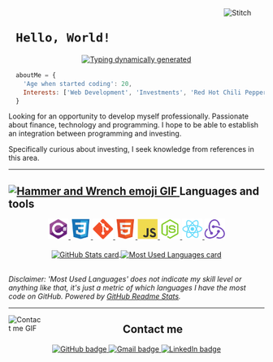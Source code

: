 <a href="https://en.wikipedia.org/wiki/Stitch_(Lilo_%26_Stitch)">
  <img
    align="right"
    alt="Stitch"
    src="https://media.giphy.com/media/zQZsoCpu3Ipq0/giphy.gif"
    width="80"
  />
</a>

<h1>
  <code> Hello, World! </code>
</h1>

<div align="center">
  <a href="https://gugadolzan.github.io/">
    <img
      alt="Typing dynamically generated"
      src="https://readme-typing-svg.herokuapp.com?color=67D2F0&size=24&center=true&vCenter=true&multiline=true&height=80&lines=My+name+is+Gustavo+Dolzan;but+you+can+call+me+Biza"
    />
  </a>
</div>

```javascript
  aboutMe = {
    'Age when started coding': 20,
    Interests: ['Web Development', 'Investments', 'Red Hot Chili Peppers'],
  }
```

<p>
  Looking for an opportunity to develop myself professionally. Passionate about
  finance, technology and programming. I hope to be able to establish an
  integration between programming and investing.
</p>
<p>
  Specifically curious about
  investing, I seek knowledge from references in this area.
</p>

<hr />

<h2>
  <a href="https://github.com/gugadolzan#-language-and-tools">
    <img
      alt="Hammer and Wrench emoji GIF"
      src="https://media.giphy.com/media/jSKBmKkvo2dPQQtsR1/giphy.gif"
      width="40"
    />
  </a>
  Languages and tools
</h2>

<div align="center">
  <a href="https://docs.microsoft.com/en-us/dotnet/csharp">
    <img
      alt="C# badge"
      src="https://github.com/devicons/devicon/blob/master/icons/csharp/csharp-original.svg"
      width="40px"
    />
  </a>
  <a href="https://developer.mozilla.org/en-US/docs/Web/CSS">
    <img
      alt="CSS3 badge"
      src="https://raw.githubusercontent.com/devicons/devicon/9f4f5cdb393299a81125eb5127929ea7bfe42889/icons/css3/css3-original.svg"
      width="40px"
    />
  </a>
  <a href="https://git-scm.com/doc">
    <img
      alt="Git badge"
      src="https://raw.githubusercontent.com/devicons/devicon/9f4f5cdb393299a81125eb5127929ea7bfe42889/icons/git/git-original.svg"
      width="40px"
    />
  </a>
  <a href="https://developer.mozilla.org/en-US/docs/Glossary/HTML5">
    <img
      alt="HTML5 badge"
      src="https://raw.githubusercontent.com/devicons/devicon/9f4f5cdb393299a81125eb5127929ea7bfe42889/icons/html5/html5-original.svg"
      width="40px"
    />
  </a>
  <a href="https://developer.mozilla.org/en-US/docs/Web/JavaScript">
    <img
      alt="Javascript badge"
      src="https://raw.githubusercontent.com/devicons/devicon/9f4f5cdb393299a81125eb5127929ea7bfe42889/icons/javascript/javascript-original.svg"
      width="40px"
    />
  </a>
  <a href="https://nodejs.org/en/docs/">
    <img
      alt="Node.js badge"
      src="https://raw.githubusercontent.com/devicons/devicon/9f4f5cdb393299a81125eb5127929ea7bfe42889/icons/nodejs/nodejs-original.svg"
      width="40px"
    />
  </a>
  <a href="https://reactjs.org/">
    <img
      alt="React badge"
      src="https://raw.githubusercontent.com/devicons/devicon/2ae2a900d2f041da66e950e4d48052658d850630/icons/react/react-original.svg"
      width="40px"
    />
  </a>
  <a href="https://redux.js.org/">
    <img
      alt="Redux badge"
      src="https://raw.githubusercontent.com/devicons/devicon/2ae2a900d2f041da66e950e4d48052658d850630/icons/redux/redux-original.svg"
      width="40px"
    />
  </a>
</div>

<br />

<div align="center">
  <a href="https://github.com/gugadolzan">
    <img
      alt="GitHub Stats card"
      align="center"
      height="180em"
      src="https://github-readme-stats.vercel.app/api?username=gugadolzan&count_private=true&custom_title=GitHub Stats&hide=issues&hide_rank=true&include_all_commits=true&show_icons=true&theme=react"
    />
  </a>
  <a href="https://github.com/gugadolzan">
    <img
      alt="Most Used Languages card"
      align="center"
      height="180em"
      src="https://github-readme-stats.vercel.app/api/top-langs/?username=gugadolzan&layout=compact&theme=react"
    />
  </a>
</div>

<br />

<i> Disclaimer: 'Most Used Languages' does not indicate my skill level or anything like that, it's just a metric of which languages I have the most code on GitHub. Powered by [GitHub Readme Stats](https://github.com/anuraghazra/github-readme-stats). </i>

<hr />

<a href="https://github.com/gugadolzan#contact-me">
  <img
    alt="Contact me GIF"
    align="left"
    src="https://media.giphy.com/media/GbxZdp9V9TojWhTFeK/giphy.gif"
    width="64"
  />
</a>

<div align="center">
  <h2>Contact me</h2>
  <a href="https://github.com/gugadolzan">
    <img
      alt="GitHub badge"
      src="https://img.shields.io/badge/GitHub-100000?style=for-the-badge&logo=github&logoColor=white"
    />
  </a>
  <a href="mailto:gudolzan@gmail.com">
    <img
      alt="Gmail badge"
      src="https://img.shields.io/badge/Gmail-D14836?style=for-the-badge&logo=gmail&logoColor=white"
    />
  </a>
  <a href="https://www.linkedin.com/in/gustavo-dolzan/">
    <img
      alt="LinkedIn badge"
      src="https://img.shields.io/badge/LinkedIn-0077B5?style=for-the-badge&logo=linkedin&logoColor=white"
    />
  </a>
</div>
